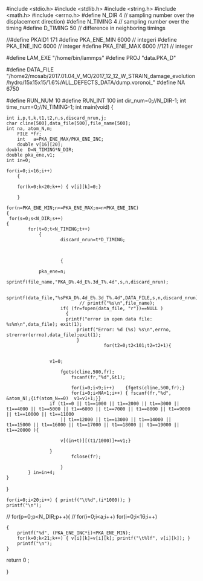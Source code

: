 #include <stdio.h>
#include <stdlib.h>
#include <string.h>
#include <math.h>
#include <errno.h>
#define N_DIR    4      // sampling number over the displacement direction)
#define N_TIMING 4      // sampling number over the timing
#define D_TIMING 50      // difference in neighboring timings

//#define PKAID1 171
#define PKA_ENE_MIN 6000   // integeri
#define PKA_ENE_INC 6000   // integer
#define PKA_ENE_MAX 6000 //121    // integer

#define LAM_EXE "/home/bin/lammps"
#define PROJ "data.PKA_D"

#define DATA_FILE "/home2/mosab/2017.01.04_V_MO/2017_12_12_W_STRAIN_damage_evolution/hydro/15x15x15/1.6%/ALL_DEFECTS_DATA/dump.voronoi_"
#define NA 6750

#define RUN_NUM 10
#define RUN_INT 100
int dir_num=0;//N_DIR-1;
int time_num=0;//N_TIMING-1;
int main(void)
{

	int i,p,t,k,t1,t2,n,s,discard_nrun,j;
	char cline[500],data_file[500],file_name[500];
	int na, atom_N,m;
        FILE *fr;
        int   a=PKA_ENE_MAX/PKA_ENE_INC;
        double v[16][20]; 
	double  D=N_TIMING*N_DIR;
	double pka_ene,v1;
	int in=0;

	for(i=0;i<16;i++)
        {
             
		for(k=0;k<20;k++) { v[i][k]=0;}  
               
        }

	for(n=PKA_ENE_MIN;n<=PKA_ENE_MAX;n=n+PKA_ENE_INC)
	{	
     for(s=0;s<N_DIR;s++)
	{
	        for(t=0;t<N_TIMING;t++)
        		{
               			discard_nrun=t*D_TIMING;


		
        				{

				pka_ene=n;
				sprintf(file_name,"PKA_D%.4d_E%.3d_T%.4d",s,n,discard_nrun);

				sprintf(data_file,"%sPKA_D%.4d_E%.3d_T%.4d",DATA_FILE,s,n,discard_nrun);
                               // printf("%s\n",file_name);
    					if( (fr=fopen(data_file, "r"))==NULL )
     					  {
           				  printf("error in open data file: %s%m\n",data_file); exit(1);
              				  printf("Error: %d (%s) %s\n",errno, strerror(errno),data_file);exit(1);
     				          }
                                        for(t2=0;t2<101;t2=t2+1){
					
					
					v1=0;
					
			           	fgets(cline,500,fr);
               				fscanf(fr,"%d",&t1);
              
         			        for(i=0;i<9;i++)    {fgets(cline,500,fr);}
               				for(i=0;i<NA+1;i++) { fscanf(fr,"%d", &atom_N);{if(atom_N==0)  v1=v1+1;}}
					if (t1==0 || t1==1000 || t1==2000 || t1==3000 || t1==4000 || t1==5000 || t1==6000 || t1==7000 || t1==8000 || t1==9000 || t1==10000 || t1==11000
						|| t1==12000 || t1==13000 || t1==14000 || t1==15000 || t1==16000 || t1==17000 || t1==18000 || t1==19000 || t1==20000 ){	
		
						v[(in+t)][(t1/1000)]+=v1;}
         				       
					}
              				fclose(fr);

              			}
			} in=in+4;
	}
}
	
	for(i=0;i<20;i++) { printf("\t%d",(i*1000)); }
	printf("\n");
//	for(p=0;p<N_DIR;p++){
//	for(i=0;i<a;i++)
 	for(i=0;i<16;i++)

	{
		printf("%d", (PKA_ENE_INC*i)+PKA_ENE_MIN);
		for(k=0;k<21;k++) { v[i][k]=v[i][k]; printf("\t%lf", v[i][k]); }
		printf("\n");
	}
			
return 0 ;

}




